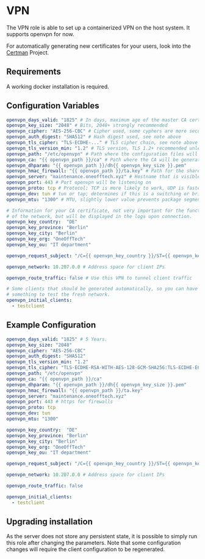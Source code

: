 VPN
===

The VPN role is able to set up a containerized VPN on the host system. It supports openvpn for now.

For automatically generating new certificates for your users, look into the [Certman](https://github.com/OneOffTech/openvpn-certman) Project.

Requirements
------------
A working docker installation is required.

Configuration Variables
-----------------------

```yaml
openvpn_days_valid: "1825" # In days, maximum age of the master CA certificate.
openvpn_key_size: "2048" # Bits, 2048+ strongly recommended
openvpn_cipher: "AES-256-CBC" # Cipher used, some cyphers are more secure than others, or offer hardware accelleration
openvpn_auth_digest: "SHA512" # Hash digest used, see note above
openvpn_tls_cipher: "TLS-ECDHE-..." # TLS cipher chain, see note above
openvpn_tls_version_min: "1.2" # TLS version, TLS 1.2+ recommended unless you need to support ancient devices
openvpn_path: "/etc/openvpn" # Path where the configuration files will be put
openvpn_ca: "{{ openvpn_path }}/ca" # Path where the CA will be generated
openvpn_dhparam: "{{ openvpn_path }}/dh{{ openvpn_key_size }}.pem"
openvpn_hmac_firewall: "{{ openvpn_path }}/ta.key" # Path for the shared secret file
openvpn_server: "maintenance.oneofftech.xyz" # Hostname that is visible for the clients
openvpn_port: 443 # Port openvpn will be listening on 
openvpn_proto: tcp # Protocol; TCP is more likely to work, UDP is faster
openvpn_dev: tun # tun or tap; determines if this is a switching or bridging net
openvpn_mtu: "1300" # MTU, slightly lower value prevents package segmentation

# Information for your CA certificate, not very important for the functionality
# of the network, but will be displayed in the logs upon connection.
openvpn_key_country:  "DE"
openvpn_key_province: "Berlin"
openvpn_key_city: "Berlin"
openvpn_key_org: "OneOffTech"
openvpn_key_ou: "IT department"

openvpn_request_subject: "/C={{ openvpn_key_country }}/ST={{ openvpn_key_province }}/L={{ openvpn_key_city }}/O={{ openvpn_key_org }}/OU={{ openvpn_key_ou }}"

openvpn_network: 10.207.0.0 # Address space for client IPs

openvpn_route_traffic: false # Use this VPN to tunnel client traffic

# Some clients that should be generated automatically, so you can have
# something to test the fresh network.
openvpn_initial_clients:
  - testclient

```

Example Configuration
---------------------

```yaml
openvpn_days_valid: "1825" # 5 Years.
openvpn_key_size: "2048"
openvpn_cipher: "AES-256-CBC"
openvpn_auth_digest: "SHA512"
openvpn_tls_version_min: "1.2"
openvpn_tls_cipher: "TLS-ECDHE-RSA-WITH-AES-128-GCM-SHA256:TLS-ECDHE-ECDSA-WITH-AES-128-GCM-SHA256:TLS-ECDHE-RSA-WITH-AES-256-GCM-SHA384:TLS-DHE-RSA-WITH-AES-256-CBC-SHA256"
openvpn_path: "/etc/openvpn"
openvpn_ca: "{{ openvpn_path }}/ca"
openvpn_dhparam: "{{ openvpn_path }}/dh{{ openvpn_key_size }}.pem"
openvpn_hmac_firewall: "{{ openvpn_path }}/ta.key"
openvpn_server: "maintenance.oneofftech.xyz"
openvpn_port: 443 # https for firewalls
openvpn_proto: tcp
openvpn_dev: tun
openvpn_mtu: "1300"

openvpn_key_country:  "DE"
openvpn_key_province: "Berlin"
openvpn_key_city: "Berlin"
openvpn_key_org: "OneOffTech"
openvpn_key_ou: "IT department"

openvpn_request_subject: "/C={{ openvpn_key_country }}/ST={{ openvpn_key_province }}/L={{ openvpn_key_city }}/O={{ openvpn_key_org }}/OU={{ openvpn_key_ou }}"

openvpn_network: 10.207.0.0 # Address space for client IPs

openvpn_route_traffic: false

openvpn_initial_clients:
  - testclient
```

Upgrading installation
----------------------

As the server does not store any persistent state, it is possible to simply run this role after changing the parameters. Note that some configuration changes will require the client configuration to be regenerated.
